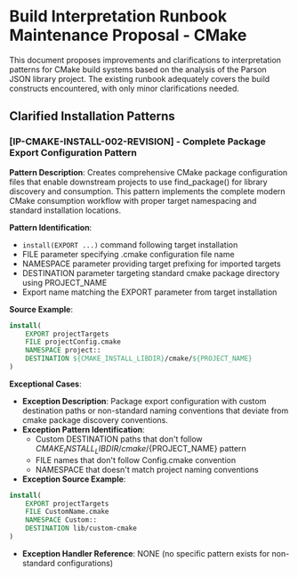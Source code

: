 # Build Interpretation Runbook Maintenance Proposal - CMake

This document proposes improvements and clarifications to interpretation patterns for CMake build systems based on the analysis of the Parson JSON library project. The existing runbook adequately covers the build constructs encountered, with only minor clarifications needed.

## Clarified Installation Patterns

### [IP-CMAKE-INSTALL-002-REVISION] - Complete Package Export Configuration Pattern
**Pattern Description**: Creates comprehensive CMake package configuration files that enable downstream projects to use find_package() for library discovery and consumption. This pattern implements the complete modern CMake consumption workflow with proper target namespacing and standard installation locations.

**Pattern Identification**:
- `install(EXPORT ...)` command following target installation
- FILE parameter specifying .cmake configuration file name
- NAMESPACE parameter providing target prefixing for imported targets
- DESTINATION parameter targeting standard cmake package directory using PROJECT_NAME
- Export name matching the EXPORT parameter from target installation

**Source Example**:
```cmake
install(
    EXPORT projectTargets
    FILE projectConfig.cmake
    NAMESPACE project::
    DESTINATION ${CMAKE_INSTALL_LIBDIR}/cmake/${PROJECT_NAME}
)
```

**Exceptional Cases**: 
- **Exception Description**: Package export configuration with custom destination paths or non-standard naming conventions that deviate from cmake package discovery conventions.
- **Exception Pattern Identification**:
  - Custom DESTINATION paths that don't follow ${CMAKE_INSTALL_LIBDIR}/cmake/${PROJECT_NAME} pattern
  - FILE names that don't follow <ProjectName>Config.cmake convention
  - NAMESPACE that doesn't match project naming conventions
- **Exception Source Example**:
```cmake
install(
    EXPORT projectTargets
    FILE CustomName.cmake
    NAMESPACE Custom::
    DESTINATION lib/custom-cmake
)
```
- **Exception Handler Reference**: NONE (no specific pattern exists for non-standard configurations)
